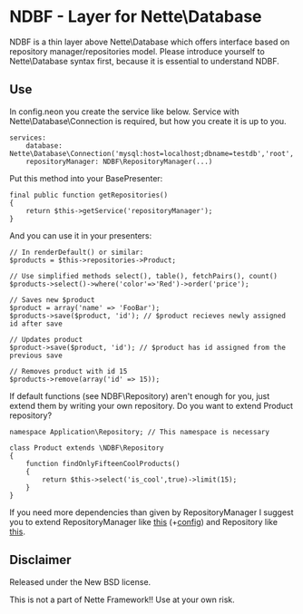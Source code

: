 NDBF - Layer for Nette\Database
===============================

NDBF is a thin layer above Nette\Database which offers interface based on repository manager/repositories model.
Please introduce yourself to Nette\Database syntax first, because it is essential to understand NDBF.

Use
---
In config.neon you create the service like below. Service with Nette\Database\Connection is required, but how you create it is up to you.

    services:
        database: Nette\Database\Connection('mysql:host=localhost;dbname=testdb','root','toor')
        repositoryManager: NDBF\RepositoryManager(...)


Put this method into your BasePresenter:

    final public function getRepositories()
    {
        return $this->getService('repositoryManager');
    }


And you can use it in your presenters:

    // In renderDefault() or similar:
    $products = $this->repositories->Product;

    // Use simplified methods select(), table(), fetchPairs(), count()
    $products->select()->where('color'=>'Red')->order('price');

    // Saves new $product
    $product = array('name' => 'FooBar');
    $products->save($product, 'id'); // $product recieves newly assigned id after save

    // Updates product
    $product->save($product, 'id'); // $product has id assigned from the previous save

    // Removes product with id 15
    $products->remove(array('id' => 15));


If default functions (see NDBF\Repository) aren't enough for you, just extend them by writing your own repository.
Do you want to extend Product repository?

    namespace Application\Repository; // This namespace is necessary

    class Product extends \NDBF\Repository
    {
        function findOnlyFifteenCoolProducts()
        {
            return $this->select('is_cool',true)->limit(15);
        }
    }

If you need more dependencies than given by RepositoryManager I suggest you to extend
RepositoryManager like [this](https://github.com/OndrejSlamecka/CoolMS/blob/dev/app/commons/models/RepositoryManager.php) (+[config](https://github.com/OndrejSlamecka/CoolMS/blob/dev/app/config/config.neon#L31))
and Repository like [this](https://github.com/OndrejSlamecka/CoolMS/blob/dev/app/BackendCore/MenuModule/models/Repositories/Menuitem.php#L18).


Disclaimer
----------
Released under the New BSD license.

This is not a part of Nette Framework!! Use at your own risk.


